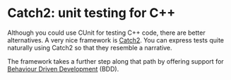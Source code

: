 # Catch2: unit testing for C++

Although you could use CUnit for testing C++ code, there are better alternatives.  A very nice framework is [Catch2](https://github.com/catchorg/Catch2).  You can express tests quite naturally using Catch2 so that they resemble a narrative.

The framework takes a further step along that path by offering support for [Behaviour Driven Development](https://en.wikipedia.org/wiki/Behavior-driven_development) (BDD).
